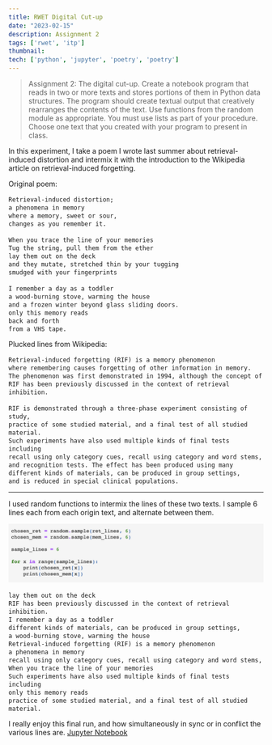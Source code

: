 ```yaml
---
title: RWET Digital Cut-up
date: "2023-02-15"
description: Assignment 2
tags: ['rwet', 'itp']
thumbnail:
tech: ['python', 'jupyter', 'poetry', 'poetry']
---
```

> Assignment 2: The digital cut-up. Create a notebook program that reads in two or more texts and stores portions of them in Python data structures. The program should create textual output that creatively rearranges the contents of the text. Use functions from the random module as appropriate. You must use lists as part of your procedure. Choose one text that you created with your program to present in class.

In this experiment, I take a poem I wrote last summer about retrieval-induced distortion and intermix it with the introduction to the Wikipedia article on retrieval-induced forgetting.

Original poem: 
```
Retrieval-induced distortion;
a phenomena in memory 
where a memory, sweet or sour, 
changes as you remember it. 

When you trace the line of your memories
Tug the string, pull them from the ether
lay them out on the deck 
and they mutate, stretched thin by your tugging 
smudged with your fingerprints 

I remember a day as a toddler
a wood-burning stove, warming the house
and a frozen winter beyond glass sliding doors. 
only this memory reads 
back and forth 
from a VHS tape. 
```

Plucked lines from Wikipedia: 

```
Retrieval-induced forgetting (RIF) is a memory phenomenon 
where remembering causes forgetting of other information in memory. 
The phenomenon was first demonstrated in 1994, although the concept of 
RIF has been previously discussed in the context of retrieval inhibition.

RIF is demonstrated through a three-phase experiment consisting of study, 
practice of some studied material, and a final test of all studied material. 
Such experiments have also used multiple kinds of final tests including 
recall using only category cues, recall using category and word stems, 
and recognition tests. The effect has been produced using many 
different kinds of materials, can be produced in group settings, 
and is reduced in special clinical populations.
```

---

I used random functions to intermix the lines of these two texts. I sample 6 lines each from each origin text, and alternate between them. 

![Image of code that generates the poem below](./code.png)

```
lay them out on the deck 
RIF has been previously discussed in the context of retrieval inhibition.
I remember a day as a toddler
different kinds of materials, can be produced in group settings, 
a wood-burning stove, warming the house
Retrieval-induced forgetting (RIF) is a memory phenomenon 
a phenomena in memory 
recall using only category cues, recall using category and word stems, 
When you trace the line of your memories
Such experiments have also used multiple kinds of final tests including 
only this memory reads 
practice of some studied material, and a final test of all studied material. 
```

I really enjoy this final run, and how simultaneously in sync or in conflict the various lines are.
[Jupyter Notebook](https://github.com/leils/itp_spr_2023/blob/main/rwet/02_mixed_lines/mixed-lines.ipynb)